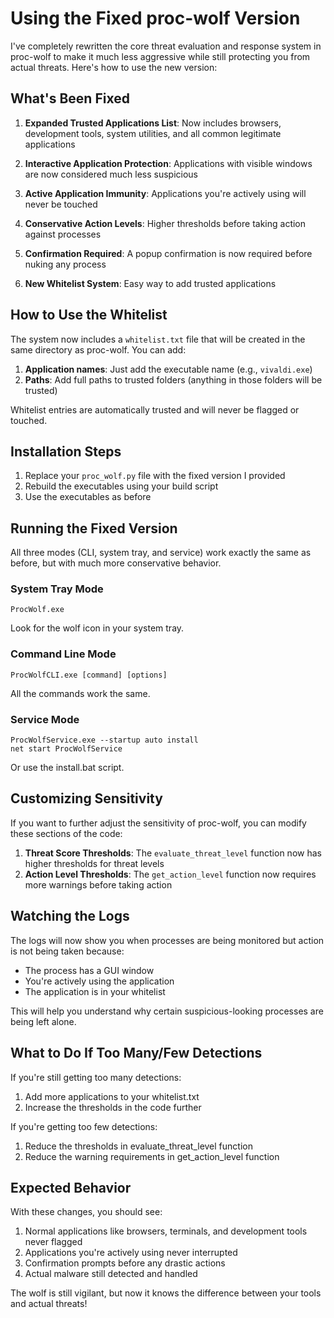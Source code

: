 # Using the Fixed proc-wolf Version

I've completely rewritten the core threat evaluation and response system in proc-wolf to make it much less aggressive while still protecting you from actual threats. Here's how to use the new version:

## What's Been Fixed

1. **Expanded Trusted Applications List**: Now includes browsers, development tools, system utilities, and all common legitimate applications

2. **Interactive Application Protection**: Applications with visible windows are now considered much less suspicious

3. **Active Application Immunity**: Applications you're actively using will never be touched

4. **Conservative Action Levels**: Higher thresholds before taking action against processes

5. **Confirmation Required**: A popup confirmation is now required before nuking any process

6. **New Whitelist System**: Easy way to add trusted applications

## How to Use the Whitelist

The system now includes a `whitelist.txt` file that will be created in the same directory as proc-wolf. You can add:

1. **Application names**: Just add the executable name (e.g., `vivaldi.exe`)
2. **Paths**: Add full paths to trusted folders (anything in those folders will be trusted)

Whitelist entries are automatically trusted and will never be flagged or touched.

## Installation Steps

1. Replace your `proc_wolf.py` file with the fixed version I provided
2. Rebuild the executables using your build script
3. Use the executables as before

## Running the Fixed Version

All three modes (CLI, system tray, and service) work exactly the same as before, but with much more conservative behavior.

### System Tray Mode

```
ProcWolf.exe
```
Look for the wolf icon in your system tray.

### Command Line Mode

```
ProcWolfCLI.exe [command] [options]
```
All the commands work the same.

### Service Mode

```
ProcWolfService.exe --startup auto install
net start ProcWolfService
```
Or use the install.bat script.

## Customizing Sensitivity

If you want to further adjust the sensitivity of proc-wolf, you can modify these sections of the code:

1. **Threat Score Thresholds**: The `evaluate_threat_level` function now has higher thresholds for threat levels
2. **Action Level Thresholds**: The `get_action_level` function now requires more warnings before taking action

## Watching the Logs

The logs will now show you when processes are being monitored but action is not being taken because:
- The process has a GUI window
- You're actively using the application
- The application is in your whitelist

This will help you understand why certain suspicious-looking processes are being left alone.

## What to Do If Too Many/Few Detections

If you're still getting too many detections:
1. Add more applications to your whitelist.txt
2. Increase the thresholds in the code further

If you're getting too few detections:
1. Reduce the thresholds in evaluate_threat_level function
2. Reduce the warning requirements in get_action_level function

## Expected Behavior

With these changes, you should see:
1. Normal applications like browsers, terminals, and development tools never flagged
2. Applications you're actively using never interrupted
3. Confirmation prompts before any drastic actions
4. Actual malware still detected and handled

The wolf is still vigilant, but now it knows the difference between your tools and actual threats!